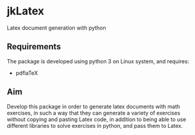 # jkLatex
Latex document generation with python

## Requirements
The package is developed using python 3 on Linux system, and requires:
* pdflaTeX

## Aim
Develop this package in order to generate latex documents with math 
exercises, in such a way that they can generate a variety of exercises 
without copying and pasting Latex code, in addition to being able to 
use different libraries to solve exercises in python, and pass them to Latex.



